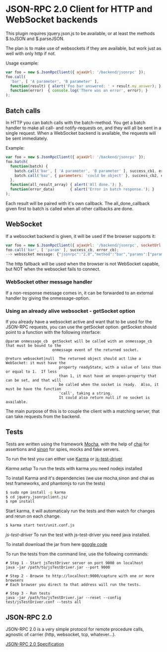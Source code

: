 JSON-RPC 2.0 Client for HTTP and WebSocket backends
===================================================

This plugin requires jquery.json.js to be available, or at least the methods $.toJSON and
$.parseJSON.

The plan is to make use of websockets if they are available, but work just as well with only
http if not.

Usage example:

```Javascript
var foo = new $.JsonRpcClient({ ajaxUrl: '/backend/jsonrpc' });
foo.call(
  'bar', [ 'A parameter', 'B parameter' ],
  function(result) { alert('Foo bar answered: ' + result.my_answer); },
  function(error)  { console.log('There was an error', error); }
);
```

Batch calls
-----------

In HTTP you can batch calls with the batch-method.  You get a batch handler to make all call- and
notify-requests on, and they will all be sent in a single request.  When a WebSocket backend is
available, the requests will be sent immediately.

Example:

```Javascript
var foo = new $.JsonRpcClient({ ajaxUrl: '/backend/jsonrpc' });
foo.batch(
  function(batch) {
    batch.call('bar', [ 'A parameter', 'B parameter' ], success_cb1, error_cb1);
    batch.call('baz', { parameters: 'could be object' }, success_cb2, error_cb2);
  },
  function(all_result_array) { alert('All done.'); },
  function(error_data)       { alert('Error in batch response.'); }
);
```
Each result will be paired with it's own callback.  The all_done_callback given first to batch is
called when all other callbacks are done.


WebSocket
---------

If a websocket backend is given, it will be used if the browser supports it:

```Javascript
var foo = new $.JsonRpcClient({ ajaxUrl: '/backend/jsonrpc', socketUrl: 'ws://example.com/' });
foo.call('bar', [ 'param' ], success_cb, error_cb);
--> websocket message: {"jsonrpc":"2.0","method":"bar","params":["param"],"id":3}
```

The http fallback will be used when the browser is not WebSocket capable, but NOT when the
websocket fails to connect.


### WebSocket other message handler

If a non-response message comes in, it can be forwarded to an external handler by giving the
onmessage-option.


### Using an already alive websocket - getSocket option

If you already have a websocket active and want that to be used for the JSON-RPC requests, you can
use the getSocket option.  getSocket should point to a function with the following interface:
```
@param onmessage_cb  getSocket will be called with an onmessage_cb that must be bound to the
                     onmessage event of the returned socket.

@return websocket|null  The returned object should act like a WebSocket: it must have the
                        property readyState, with a value of less than or equal to 1.  If less
                        than 1, it must have an onopen-property that can be set, and that will
                        be called when the socket is ready.  Also, it must be have the function
                        'call', taking a string.
                        It could also return null if no socket is available.
```

The main purpose of this is to couple the client with a matching server, that can take requests
from the backend.


Tests
-----
Tests are written using the framework [Mocha](https://github.com/visionmedia/mocha), with the help
of [chai](https://github.com/chaijs/chai) for assertions and [sinon](http://sinonjs.org/) for spies,
mocks and fake servers.

To run the test you can either use [Karma](http://karma-runner.github.io) or 
[js-test-driver](https://code.google.com/p/js-test-driver/).

*Karma setup*
To run the tests with karma you need nodejs installed

To install Karma and it's dependencies (we use mocha,sinon and chai as test frameworks, and phantomjs to run the tests)
```bash
$ sudo npm install -g karma
$ cd jquery.jsonrpclient.js/
$ npm install
```

Start karma, it will automaticaly run the tests and then watch for changes and rerun on each change.
```bash
$ karma start test/unit.conf.js
```

*js-test-driver*
To run the test with js-test-driver you need java installed.

To install download the jar from here 
[google code](https://code.google.com/p/js-test-driver/downloads/list)

To run the tests from the command line, use the following commands:

    # Step 1 - Start jsTestDriver server on port 9000 on localhost
    java -jar /path/to/jsTestDriver.jar --port 9000

    # Step 2 - Browse to http://localhost:9000/capture with one or more browsers
    # Each browser you direct to that address will run the tests.

    # Step 3 - Run tests
    java -jar /path/to/jsTestDriver.jar --reset --config test/jsTestDriver.conf --tests all


JSON-RPC 2.0
------------

JSON-RPC 2.0 is a very simple protocol for remote procedure calls, agnostic of carrier (http,
websocket, tcp, whatever…).

[JSON-RPC 2.0 Specification](http://www.jsonrpc.org/specification)
